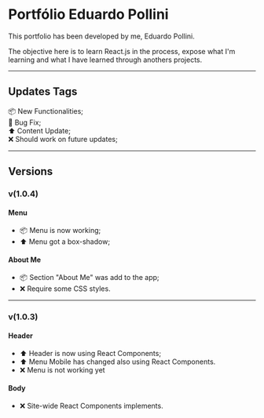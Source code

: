 # Portfólio Eduardo Pollini

This portfolio has been developed by me, Eduardo Pollini.

The objective here is to learn React.js in the process, expose what I'm learning and what I have learned through anothers projects.

<hr>

## Updates Tags

📦 New Functionalities;<br/>
🐛 Bug Fix;<br/>
⬆️ Content Update;<br/>
❌ Should work on future updates;

<hr>

## Versions

### v(1.0.4)

#### Menu
* 📦 Menu is now working;
* ⬆️ Menu got a box-shadow;

#### About Me
* 📦 Section "About Me" was add to the app;
* ❌ Require some CSS styles.

<hr>

### v(1.0.3)

#### Header
* ⬆️ Header is now using React Components;
* ⬆️ Menu Mobile has changed also using React Components.
* ❌ Menu is not working yet

#### Body
* ❌ Site-wide React Components implements.
